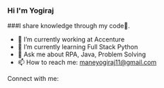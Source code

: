 ### Hi I'm Yogiraj 

###I share knowledge through my code💙️.


- 🔭 I’m currently working at Accenture
- 🌱 I’m currently learning Full Stack Python
- 💬 Ask me about RPA, Java, Problem Solving
- 📫 How to reach me: maneyogiraj11@gmail.com

Connect with me:

<!--
**ylmane/ylmane** is a ✨ _special_ ✨ repository because its `README.md` (this file) appears on your GitHub profile.

Here are some ideas to get you started:

- 🔭 I’m currently working on ...
- 🌱 I’m currently learning ...
- 👯 I’m looking to collaborate on ...
- 🤔 I’m looking for help with ...
- 💬 Ask me about ...
- 📫 How to reach me: ...
- 😄 Pronouns: ...
- ⚡ Fun fact: ...
-->
